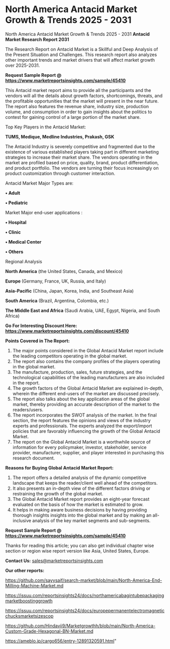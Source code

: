 # North America Antacid Market Growth & Trends 2025 - 2031
North America Antacid Market Growth & Trends 2025 - 2031
<strong>Antacid Market Research Report 2031</strong>

The Research Report on Antacid Market is a Skillful and Deep Analysis of the Present Situation and Challenges. This research report also analyzes other important trends and market drivers that will affect market growth over 2025-2031.

<strong>Request Sample Report @ <a href=https://www.marketreportsinsights.com/sample/45410>https://www.marketreportsinsights.com/sample/45410</a></strong>

This Antacid market report aims to provide all the participants and the vendors will all the details about growth factors, shortcomings, threats, and the profitable opportunities that the market will present in the near future. The report also features the revenue share, industry size, production volume, and consumption in order to gain insights about the politics to contest for gaining control of a large portion of the market share.

Top Key Players in the Antacid Market:

<strong>TUMS, Medique, Medline Industries, Prakash, GSK</strong>

The Antacid Industry is severely competitive and fragmented due to the existence of various established players taking part in different marketing strategies to increase their market share. The vendors operating in the market are profiled based on price, quality, brand, product differentiation, and product portfolio. The vendors are turning their focus increasingly on product customization through customer interaction.

Antacid Market Major Types are:

<strong>•  Adult

•  Pediatric</strong>

Market Major end-user applications :

<strong>•  Hospital

•  Clinic

•  Medical Center

•  Others</strong>

Regional Analysis

</u><strong><b>North America</b></strong> (the United States, Canada, and Mexico)

<strong><b>Europe </b></strong>(Germany, France, UK, Russia, and Italy)

<strong><b>Asia-Pacific</b></strong> (China, Japan, Korea, India, and Southeast Asia)

<strong><b>South America</b></strong> (Brazil, Argentina, Colombia, etc.)

<strong><b>The Middle East and Africa</b></strong> (Saudi Arabia, UAE, Egypt, Nigeria, and South Africa)

<strong>Go For Interesting Discount Here: <a href=https://www.marketreportsinsights.com/discount/45410>https://www.marketreportsinsights.com/discount/45410</a></strong>

<strong>Points Covered in The Report:</strong>
<ol>
  <li>The major points considered in the Global Antacid Market report include the leading competitors operating in the global market.</li>
  <li>The report also contains the company profiles of the players operating in the global market.</li>
  <li>The manufacture, production, sales, future strategies, and the technological capabilities of the leading manufacturers are also included in the report.</li>
  <li>The growth factors of the Global Antacid Market are explained in-depth, wherein the different end-users of the market are discussed precisely.</li>
  <li>The report also talks about the key application areas of the global market, thereby providing an accurate description of the market to the readers/users.</li>
  <li>The report incorporates the SWOT analysis of the market. In the final section, the report features the opinions and views of the industry experts and professionals. The experts analyzed the export/import policies that are favorably influencing the growth of the Global Antacid Market.</li>
  <li>The report on the Global Antacid Market is a worthwhile source of information for every policymaker, investor, stakeholder, service provider, manufacturer, supplier, and player interested in purchasing this research document.</li>
</ol>
<strong>Reasons for Buying Global Antacid Market Report:</strong>

<ol>
  <li>The report offers a detailed analysis of the dynamic competitive landscape that keeps the reader/client well ahead of the competitors.</li>
  <li>It also presents an in-depth view of the different factors driving or restraining the growth of the global market.</li>
  <li>The Global Antacid Market report provides an eight-year forecast evaluated on the basis of how the market is estimated to grow.</li>
  <li>It helps in making aware business decisions by having providing thorough insights insights into the global market and by making an all-inclusive analysis of the key market segments and sub-segments.</li>
</ol>
<strong>Request Sample Report @ <a href=https://www.marketreportsinsights.com/sample/45410>https://www.marketreportsinsights.com/sample/45410</a></strong>


Thanks for reading this article; you can also get individual chapter wise section or region wise report version like Asia, United States, Europe.

<strong>Contact Us:</strong>
sales@marketreportsinsights.com

<strong>Our other reports:</strong>

<a href=https://github.com/sayysaif/search-market/blob/main/North-America-End-Milling-Machine-Market.md>https://github.com/sayysaif/search-market/blob/main/North-America-End-Milling-Machine-Market.md</a>

<a href=https://issuu.com/reportsinsights24/docs/northamericabagintubepackagingmarketboostinggrowth>https://issuu.com/reportsinsights24/docs/northamericabagintubepackagingmarketboostinggrowth</a>

<a href=https://issuu.com/reportsinsights24/docs/europepermanentelectromagneticchucksmarketsizescop>https://issuu.com/reportsinsights24/docs/europepermanentelectromagneticchucksmarketsizescop</a>

<a href=https://github.com/Hindavii9/Marketgrowthh/blob/main/North-America-Custom-Grade-Hexagonal-BN-Market.md>https://github.com/Hindavii9/Marketgrowthh/blob/main/North-America-Custom-Grade-Hexagonal-BN-Market.md</a>

<a href=https://ameblo.jp/cargo656/entry-12891320591.html>https://ameblo.jp/cargo656/entry-12891320591.html</a>"
